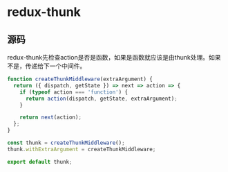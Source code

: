 # redux-thunk

## 源码
redux-thunk先检查action是否是函数，如果是函数就应该是由thunk处理。如果不是，传递给下一个中间件。
```js
function createThunkMiddleware(extraArgument) {
  return ({ dispatch, getState }) => next => action => {
    if (typeof action === 'function') {
      return action(dispatch, getState, extraArgument);
    }

    return next(action);
  };
}

const thunk = createThunkMiddleware();
thunk.withExtraArgument = createThunkMiddleware;

export default thunk;
```
